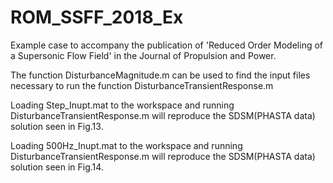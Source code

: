 # ROM_SSFF_2018_Ex
Example case to accompany the publication of 'Reduced Order Modeling of a Supersonic Flow Field' in the Journal of Propulsion and Power.

The function DisturbanceMagnitude.m can be used to find the input files necessary to run the function DisturbanceTransientResponse.m

Loading Step_Inupt.mat to the workspace and running DisturbanceTransientResponse.m will reproduce the SDSM(PHASTA data) solution seen in Fig.13.

Loading 500Hz_Inupt.mat to the workspace and running DisturbanceTransientResponse.m will reproduce the SDSM(PHASTA data) solution seen in Fig.14.
